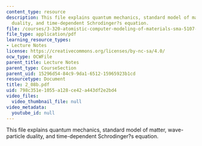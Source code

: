 ```yaml
---
content_type: resource
description: This file explains quantum mechanics, standard model of matter, wave-particle
  duality, and time-dependent Schrodinger?s equation.
file: /courses/3-320-atomistic-computer-modeling-of-materials-sma-5107-spring-2005/798c351e1055a128ce42a443df2e2bd4_2_08b.pdf
file_type: application/pdf
learning_resource_types:
- Lecture Notes
license: https://creativecommons.org/licenses/by-nc-sa/4.0/
ocw_type: OCWFile
parent_title: Lecture Notes
parent_type: CourseSection
parent_uid: 15296d54-84c9-9da1-6512-15965923b1cd
resourcetype: Document
title: 2_08b.pdf
uid: 798c351e-1055-a128-ce42-a443df2e2bd4
video_files:
  video_thumbnail_file: null
video_metadata:
  youtube_id: null
---
```

This file explains quantum mechanics, standard model of matter, wave-particle duality, and time-dependent Schrodinger?s equation.